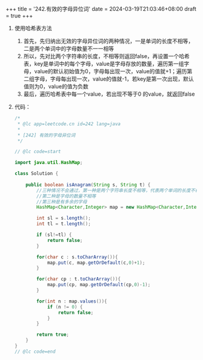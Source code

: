 +++
title = '242.有效的字母异位词'
date = 2024-03-19T21:03:46+08:00
draft = true
+++

1. 使用哈希表方法

   1. 首先，先归纳出无效的字母异位词的两种情况，一是单词的长度不相等，二是两个单词中的字母数量不一一相等
   2. 所以，先对比两个字符串的长度，不相等则返回false，再设置一个哈希表，key是单词中的每个字母，value是字母存放的数量，遍历第一组字母，value的默认初始值为0，字母每出现一次，value的值就+1；遍历第二组字母，字母每出现一次，value的值就-1，若key是第一次出现，默认值则为0，value的值为负数
   3. 最后，遍历哈希表中每一个value，若出现不等于0 的value，就返回false

2. 代码：

   ```java
   /*
    * @lc app=leetcode.cn id=242 lang=java
    *
    * [242] 有效的字母异位词
    */
   
   // @lc code=start
   
   import java.util.HashMap;
   
   class Solution {
       
       public boolean isAnagram(String s, String t) {
           //三种情况不会通过，第一种是两个字符串长度不相等，代表两个单词的长度不相同
           //第二种是字母的数量不相等
           //第三种是有多余的字母
           HashMap<Character,Integer> map = new HashMap<Character,Integer>();
   
           int sl = s.length();
           int tl = t.length();
   
           if (sl!=tl) {
               return false;
           }
   
           for(char c : s.toCharArray()){
               map.put(c, map.getOrDefault(c,0)+1);
           }
   
           for(char cp : t.toCharArray()){
               map.put(cp, map.getOrDefault(cp,0)-1);
           }
   
           for(int n : map.values()){
               if (n != 0) {
                   return false;
               }
           }
   
           return true;
       }
   }
   // @lc code=end
   
   
   ```

   

